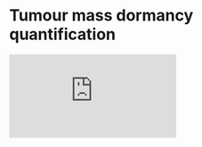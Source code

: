 # Tumour mass dormancy quantification

![alt text](https://github.com/secrierlab/tumourMassDormancy/tree/main/PHATE_analysis/Figures/Figure1_top.pdf)
